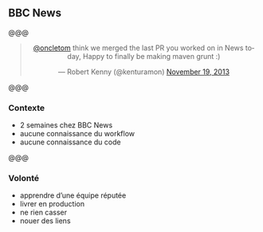 ## BBC News

@@@

<blockquote class="twitter-tweet" align="center" lang="en"><p><a href="https://twitter.com/oncletom">@oncletom</a> think we merged the last PR you worked on in News today, Happy to finally be making maven grunt :)</p>&mdash; Robert Kenny (@kenturamon) <a href="https://twitter.com/kenturamon/statuses/402924152816173056">November 19, 2013</a></blockquote>

@@@

### Contexte

- 2 semaines chez BBC News
- aucune connaissance du workflow
- aucune connaissance du code

@@@

### Volonté

- apprendre d’une équipe réputée
- livrer en production
- ne rien casser
- nouer des liens

